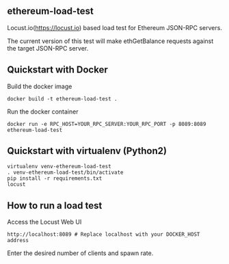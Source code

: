 ## ethereum-load-test
Locust.io(https://locust.io) based load test for Ethereum JSON-RPC servers.

The current version of this test will make ethGetBalance requests against the
target JSON-RPC server.

## Quickstart with Docker
Build the docker image
```
docker build -t ethereum-load-test .
```
Run the docker container
```
docker run -e RPC_HOST=YOUR_RPC_SERVER:YOUR_RPC_PORT -p 8089:8089 ethereum-load-test
```

## Quickstart with virtualenv (Python2)
```
virtualenv venv-ethereum-load-test
. venv-ethereum-load-test/bin/activate
pip install -r requirements.txt
locust
```

## How to run a load test
Access the Locust Web UI
```
http://localhost:8089 # Replace localhost with your DOCKER_HOST address
```
Enter the desired number of clients and spawn rate.
